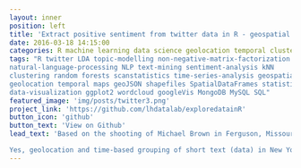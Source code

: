 ```yaml
---
layout: inner
position: left
title: 'Extract positive sentiment from twitter data in R - geospatial and temporal clustering'
date: 2016-03-18 14:15:00
categories: R machine learning data science geolocation temporal clustering twitter
tags: "R twitter LDA topic-modelling non-negative-matrix-factorization NMF 
natural-language-processing NLP text-mining sentiment-analysis kNN 
clustering random forests scanstatistics time-series-analysis geospatial
geolocation temporal maps geoJSON shapefiles SpatialDataFrames statistics 
data-visualization ggplot2 wordcloud googleVis MongoDB MySQL SQL"
featured_image: 'img/posts/twitter3.png'
project_link: 'https://github.com/lhdatalab/exploredatainR'
button_icon: 'github'
button_text: 'View on Github'
lead_text: 'Based on the shooting of Michael Brown in Ferguson, Missouri in 2014; can clustering extract "unusual" local knowledge (positive sentiment) from global social injustice text (overwhelming negative sentiment)?

Yes, geolocation and time-based grouping of short text (data) in New York City gives e.g. overall sentiment = +0.15 for organising protests and rallies, but -0.1 for political reaction to the incident. Contrast this with cities outside of NYC where rallies also have a +0.15 sentiment, but legal/political reaction = +0.1 and injustice theme = -0.05. For recommendations read https://github.com/lhdatalab/Ryerson-project/CKME136_Project_PPT_Final.pdf'
---
```

